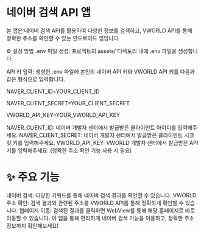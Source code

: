 # 네이버 검색 API 앱
본 앱은 네이버 검색 API를 활용하여 다양한 정보를 검색하고, VWORLD API를 통해 정확한 주소를 확인할 수 있는 안드로이드 앱입니다.

⚙️ 설정 방법
.env 파일 생성: 프로젝트의 assets/ 디렉토리 내에 .env 파일을 생성합니다.

API 키 입력: 생성한 .env 파일에 본인의 네이버 API 키와 VWORLD API 키를 다음과 같은 형식으로 입력합니다.

NAVER_CLIENT_ID=YOUR_CLIENT_ID

NAVER_CLIENT_SECRET=YOUR_CLIENT_SECRET

VWORLD_API_KEY=YOUR_VWORLD_API_KEY

NAVER_CLIENT_ID: 네이버 개발자 센터에서 발급받은 클라이언트 아이디를 입력해주세요.
NAVER_CLIENT_SECRET: 네이버 개발자 센터에서 발급받은 클라이언트 시크릿 키를 입력해주세요.
VWORLD_API_KEY: VWORLD 개발자 센터에서 발급받은 API 키를 입력해주세요. (정확한 주소 확인 기능 사용 시 필요)
# ✨ 주요 기능
네이버 검색: 다양한 키워드를 통해 네이버 검색 결과를 확인할 수 있습니다.
VWORLD 주소 확인: 검색 결과와 관련된 주소를 VWORLD API를 통해 정확하게 확인할 수 있습니다.
웹페이지 이동: 검색된 결과를 클릭하면 WebView를 통해 해당 홈페이지로 바로 이동할 수 있습니다.
이 앱을 통해 편리하게 네이버 검색 기능을 이용하고, 정확한 주소 정보까지 확인해보세요!
